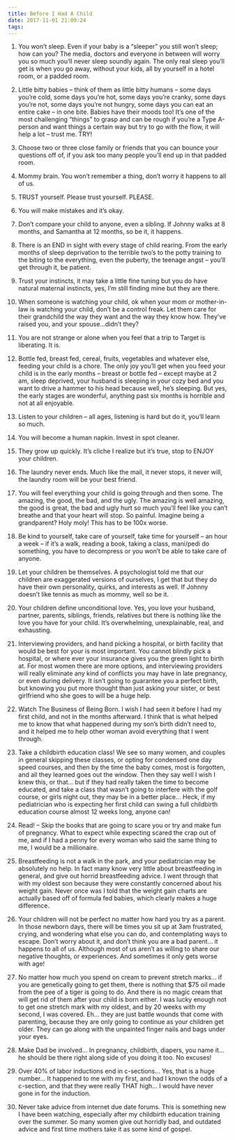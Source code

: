 ```yaml
---
title: Before I Had A Child
date: 2017-11-01 21:09:24
tags:
---
```


1. You won’t sleep. Even if your baby is a “sleeper” you still won’t sleep; how can you? The media, doctors and everyone in between will worry you so much you’ll never sleep soundly again. The only real sleep you’ll get is when you go away, without your kids, all by yourself in a hotel room, or a padded room.

2. Little bitty babies – think of them as little bitty humans – some days you’re cold, some days you’re hot, some days you’re cranky, some days you’re not, some days you’re not hungry, some days you can eat an entire cake – in one bite. Babies have their moods too! It’s one of the most challenging “things” to grasp and can be rough if you’re a Type A-person and want things a certain way but try to go with the flow, it will help a lot – trust me. TRY!

3. Choose two or three close family or friends that you can bounce your questions off of, if you ask too many people you’ll end up in that padded room.

4. Mommy brain. You won’t remember a thing, don’t worry it happens to all of us.

5. TRUST yourself. Please trust yourself. PLEASE.

6. You will make mistakes and it’s okay.

7. Don’t compare your child to anyone, even a sibling. If Johnny walks at 8 months, and Samantha at 12 months, so be it, it happens.

8. There is an END in sight with every stage of child rearing. From the early months of sleep deprivation to the terrible two’s to the potty training to the biting to the everything, even the puberty, the teenage angst – you’ll get through it, be patient.

9. Trust your instincts, it may take a little fine tuning but you do have natural maternal instincts, yes, I’m still finding mine but they are there.

10. When someone is watching your child, ok when your mom or mother-in-law is watching your child, don’t be a control freak. Let them care for their grandchild the way they want and the way they know how. They’ve raised you, and your spouse…didn’t they?

11. You are not strange or alone when you feel that a trip to Target is liberating. It is.

12. Bottle fed, breast fed, cereal, fruits, vegetables and whatever else, feeding your child is a chore. The only joy you’ll get when you feed your child is in the early months – breast or bottle fed – except maybe at 2 am, sleep deprived, your husband is sleeping in your cozy bed and you want to drive a hammer to his head because well, he’s sleeping. But yes, the early stages are wonderful, anything past six months is horrible and not at all enjoyable.

13. Listen to your children – all ages, listening is hard but do it, you’ll learn so much.

14. You will become a human napkin. Invest in spot cleaner.

15. They grow up quickly.  It’s cliche I realize but it’s true, stop to ENJOY your children.

16. The laundry never ends. Much like the mail, it never stops, it never will, the laundry room will be your best friend.

17. You will feel everything your child is going through and then some. The amazing, the good, the bad, and the ugly. The amazing is well amazing, the good is great, the bad and ugly hurt so much you’ll feel like you can’t breathe and that your heart will stop. So painful. Imagine being a grandparent? Holy moly! This has to be 100x worse.

18. Be kind to yourself, take care of yourself, take time for yourself – an hour a week – if it’s a walk, reading a book, taking a class, mani/pedi do something, you have to decompress or you won’t be able to take care of anyone.

19. Let your children be themselves. A psychologist told me that our children are exaggerated versions of ourselves, I get that but they do have their own personality, quirks, and interests as well. If Johnny doesn’t like tennis as much as mommy, well so be it.

20. Your children define unconditional love. Yes, you love your husband, partner, parents, siblings, friends, relatives but there is nothing like the love you have for your child. It’s overwhelming, unexplainable, real, and exhausting.

1. Interviewing providers, and hand picking a hospital, or birth facility that would be best for your is most important. You cannot blindly pick a hospital, or where ever your insurance gives you the green light to birth at. For most women there are more options, and interviewing providers will really eliminate any kind of conflicts you may have in late pregnancy, or even during delivery.  It isn’t going to guarantee you a perfect birth, but knowing you put more thought than just asking your sister, or best girlfriend who she goes to will be a huge help.

2. Watch The Business of Being Born. I wish I had seen it before I had my first child, and not in the months afterward.  I think that is what helped me to know that what happened during my son’s birth didn’t need to, and it helped me to help other woman avoid everything that I went through.



3. Take a childbirth education class!  We see so many women, and couples in general skipping these classes, or opting for condensed one day speed courses, and then by the time the baby comes, most is forgotten, and all they learned goes out the window. Then they say well I wish I knew this, or that… but if they had really taken the time to become educated, and take a class that wasn’t going to interfere with the golf course, or girls night out, they may be in a better place…  Heck, if my pediatrician who is expecting her first child can swing  a full childbirth education course almost 12 weeks long, anyone can!

4. Read! – Skip the books that are going to scare you or try and make fun of pregnancy. What to expect while expecting scared the crap out of me, and if I had a penny for every woman who said the same thing to me, I would be a millionaire.

5. Breastfeeding is not a walk in the park, and your pediatrician may be absolutely no help. In fact many know very little about breastfeeding in general, and give out horrid breastfeeding advice. I went through that with my oldest son because they were constantly concerned about his weight gain. Never once was I told that the weight gain charts are actually based off of formula fed babies, which clearly makes a huge difference.

6. Your children will not be perfect no matter how hard you try as a parent.  In those newborn days, there will be times you sit up at 3am frustrated, crying, and wondering what else you can do, and contemplating ways to escape.  Don’t worry about it, and don’t think you are a bad parent… it happens to all of us. Although most of us aren’t as willing to share our negative thoughts, or experiences.  And sometimes it only gets worse with age!

7. No matter how much you spend on cream to prevent stretch marks… if you are genetically going to get them, there is nothing that $75 oil made from the pee of a tiger is going to do. And there is no magic cream that will get rid of them after your child is born either. I was lucky enough not to get one stretch mark with my oldest, and by 20 weeks with my second, I was covered. Eh… they are just battle wounds that come with parenting, because they are only going to continue as your children get older.   They can go along with the unpainted finger nails and bags under your eyes.

8. Make Dad be involved… In pregnancy, childbirth, diapers, you name it… he should be there right along side of you doing it too. No excuses!

9. Over 40% of labor inductions end in c-sections… Yes, that is a huge number… It happened to me with my first, and had I known the odds of a c-section, and that they were really THAT high… I would have never gone in for the induction.

10. Never take advice from internet due date forums. This is something new I have been watching, especially after my childbirth education training over the summer. So many women give out horridly bad, and outdated advice and first time mothers take it as some kind of gospel.